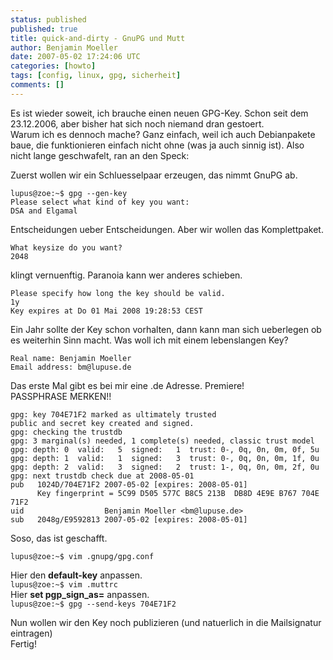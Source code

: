 ```yaml
---
status: published
published: true
title: quick-and-dirty - GnuPG und Mutt
author: Benjamin Moeller
date: 2007-05-02 17:24:06 UTC
categories: [howto]
tags: [config, linux, gpg, sicherheit]
comments: []
---
```


Es ist wieder soweit, ich brauche einen neuen GPG-Key. Schon seit dem 23.12.2006, aber bisher hat sich noch niemand dran gestoert.  
Warum ich es dennoch mache? Ganz einfach, weil ich auch Debianpakete baue, die funktionieren einfach nicht ohne (was ja auch sinnig ist). Also nicht lange geschwafelt, ran an den Speck:  

Zuerst wollen wir ein Schluesselpaar erzeugen, das nimmt GnuPG ab.
```
lupus@zoe:~$ gpg --gen-key
Please select what kind of key you want:
DSA and Elgamal
```
Entscheidungen ueber Entscheidungen. Aber wir wollen das Komplettpaket.
```
What keysize do you want?
2048
```
klingt vernuenftig. Paranoia kann wer anderes schieben.  
```
Please specify how long the key should be valid.
1y
Key expires at Do 01 Mai 2008 19:28:53 CEST
```
Ein Jahr sollte der Key schon vorhalten, dann kann man sich ueberlegen ob es weiterhin Sinn macht. Was woll ich mit einem lebenslangen Key?  
```
Real name: Benjamin Moeller
Email address: bm@lupuse.de
```
Das erste Mal gibt es bei mir eine .de Adresse. Premiere!  
PASSPHRASE MERKEN!!  
```
gpg: key 704E71F2 marked as ultimately trusted
public and secret key created and signed.
gpg: checking the trustdb
gpg: 3 marginal(s) needed, 1 complete(s) needed, classic trust model
gpg: depth: 0  valid:   5  signed:   1  trust: 0-, 0q, 0n, 0m, 0f, 5u
gpg: depth: 1  valid:   1  signed:   3  trust: 0-, 0q, 0n, 0m, 1f, 0u
gpg: depth: 2  valid:   3  signed:   2  trust: 1-, 0q, 0n, 0m, 2f, 0u
gpg: next trustdb check due at 2008-05-01
pub   1024D/704E71F2 2007-05-02 [expires: 2008-05-01]
      Key fingerprint = 5C99 D505 577C B8C5 213B  DB8D 4E9E B767 704E 71F2
uid                  Benjamin Moeller <bm@lupuse.de>
sub   2048g/E9592813 2007-05-02 [expires: 2008-05-01]
```
Soso, das ist geschafft.
```
lupus@zoe:~$ vim .gnupg/gpg.conf
```
Hier den **default-key** anpassen.  
`lupus@zoe:~$ vim .muttrc`  
Hier **set pgp_sign_as=** anpassen.  
`lupus@zoe:~$ gpg --send-keys 704E71F2`

Nun wollen wir den Key noch publizieren (und natuerlich in die Mailsignatur eintragen)  
Fertig!  
